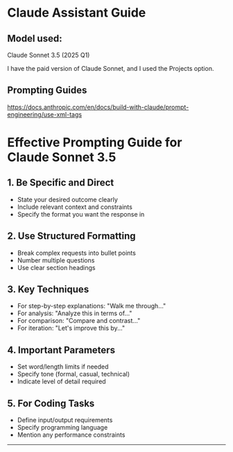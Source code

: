 # Claude Assistant Guide

## Model used:
Claude Sonnet 3.5 (2025 Q1)

I have the paid version of Claude Sonnet, and I used the Projects option.

## Prompting Guides

https://docs.anthropic.com/en/docs/build-with-claude/prompt-engineering/use-xml-tags

# Effective Prompting Guide for Claude Sonnet 3.5

## 1. Be Specific and Direct
* State your desired outcome clearly
* Include relevant context and constraints
* Specify the format you want the response in

## 2. Use Structured Formatting
* Break complex requests into bullet points
* Number multiple questions
* Use clear section headings

## 3. Key Techniques
* For step-by-step explanations: "Walk me through..."
* For analysis: "Analyze this in terms of..."
* For comparison: "Compare and contrast..."
* For iteration: "Let's improve this by..."

## 4. Important Parameters
* Set word/length limits if needed
* Specify tone (formal, casual, technical)
* Indicate level of detail required

## 5. For Coding Tasks
* Define input/output requirements
* Specify programming language
* Mention any performance constraints

---